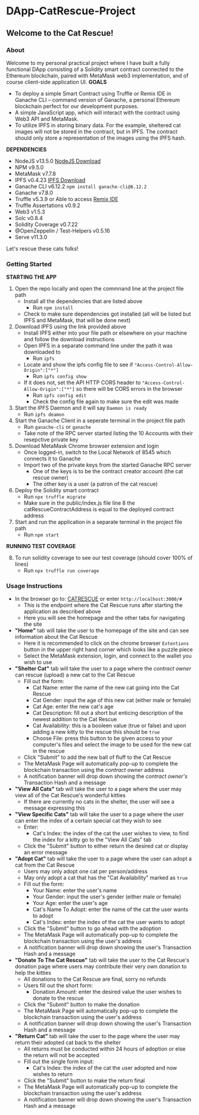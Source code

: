 # DApp-CatRescue-Project
## Welcome to the Cat Rescue!

### About
Welcome to my personal practical project where I have built a fully functional DApp consisting of a Solidity smart contract connected to the Ethereum blockchain, paired with MetaMask web3 implementation, and of course client-side application UI. 
**GOALS**
+ To deploy a simple Smart Contract using Truffle or Remix IDE in Ganache CLI – command version of Ganache, a personal Ethereum blockchain perfect for our development purposes.
+ A simple JavaScript app, which will interact with the contract using Web3 API and MetaMask.
+ To utilize IPFS in storing binary data. For the example, sheltered cat images will not be stored in the contract, but in IPFS. The contract should only store a representation of the images using the IPFS hash.

**DEPENDENCIES**
+ NodeJS v13.5.0 [NodeJS Download](https://nodejs.org/en/download/releases/)
+ NPM v9.5.0
+ MetaMask v7.7.8
+ IPFS v0.4.23 [IPFS Download](https://dist.ipfs.io/go-ipfs/v0.4.23)
+ Ganache CLI v6.12.2 `npm install ganache-cli@6.12.2`
+ Ganache v7.8.0
+ Truffle v5.3.9 or Able to access [Remix IDE](https://remix.ethereum.org/)
+ Truffle Assertations v0.9.2
+ Web3 v1.5.3
+ Solc v0.8.4
+ Solidity Coverage v0.7.22
+ @OpenZeppelin / Test-Helpers v0.5.16
+ Serve v11.3.0

Let's rescue these cats folks!

### Getting Started

**STARTING THE APP**
1. Open the repo locally and open the commnand line at the project file path
   - Install all the dependencies that are listed above
     - Run `npm install`
   - Check to make sure dependencies got installed (all will be listed but IPFS and MetaMask, that will be done next)
2. Download IPFS using the link provided above
   - Install IPFS either into your file path or elsewhere on your machine and follow the download instructions
   - Open IPFS in a separate command line under the path it was downloaded to 
     - Run `ipfs`
   - Locate and show the ipfs config file to see if `"Access-Control-Allow-Origin":["*"]`
     - Run `ipfs config show`
   - If it does not, set the API HTTP CORS header to `"Access-Control-Allow-Origin":["*"]` so there will be CORS errors in the browser
     - Run `ipfs config edit`
     - Check the config file again to make sure the edit was made
3. Start the IPFS Daemon and it will say `Daemon is ready`
   - Run `ipfs deamon`
4. Start the Ganache Client in a seperate terminal in the project file path
   - Run `ganache-cli` or `ganache`
   - Take note of the RPC server started listing the 10 Accounts with their resepctive private key
5. Download MetaMask Chrome browser extension and login
   - Once logged-in, switch to the Local Network of 8545 which connects it to Ganache
   - Import two of the private keys from the started Ganache RPC server
     - One of the keys is to be the contract creator account (the cat rescue owner)
     - The other key is a user (a patron of the cat rescue)
6. Deploy the Solidity smart contract
   - Run `npx truffle migrate`
   - Make sure in the public/index.js file line 8 the catRescueContractAddress is equal to the deployed contract address
7. Start and run the application in a separate terminal in the project file path
   - Run `npm start`

**RUNNING TEST COVERAGE**

8. To run solidity coverage to see our test coverage (should cover 100% of lines)
   - Run `npx truffle run coverage`


### Usage Instructions

- In the browser go to: [CATRESCUE](http://localhost:3000/#) or enter `http://localhost:3000/#` 
  - This is the endpoint where the Cat Rescue runs after starting the application as described above
  - Here you will see the homepage and the other tabs for navigating the site
- **"Home"** tab will take the user to the homepage of the site and can see information about the Cat Rescue
  - Here it is recommended to click on the chrome browser `Extentions` button in the upper right hand corner which looks like a puzzle piece
  - Select the MetaMask extension, login, and connect to the wallet you wish to use
- **"Shelter Cat"** tab will take the user to a page where the _contract owner_ can rescue (upload) a new cat to the Cat Rescue
  - Fill out the form:
    - Cat Name: enter the name of the new cat going into the Cat Rescue
    - Cat Gender: input the age of this new cat (either male or female)
    - Cat Age: enter the new cat's age
    - Cat Description: fill out a short but enticing description of the newest addition to the Cat Rescue
    - Cat Availability: this is a booleen value (true or false) and upon adding a new kitty to the rescue this should be `true`
    - Choose File: press this button to be given access to your computer's files and select the image to be used for the new cat in the rescue
  - Click "Submit" to add the new ball of fluff to the Cat Rescue
  - The MetaMask Page will automatically pop-up to complete the blockchain transaction using the _contract owner_ address
  - A notification banner will drop down showing the _contract owner's_ Transaction Hash and a message
- **"View All Cats"** tab will take the user to a page where the user may view all of the Cat Rescue's wonderful kitties
  - If there are currently no cats in the shelter, the user will see a message expressing this
- **"View Specific Cats"** tab will take the user to a page where the user can enter the index of a certain special cat they wish to see
  - Enter:
    - Cat's Index: the index of the cat the user wishes to view, to find the index for a kitty go to the "View All Cats" tab 
  - Click the "Submit" button to either return the desired cat or display an error message
- **"Adopt Cat"** tab will take the user to a page where the user can adopt a cat from the Cat Rescue
  - Users may only adopt one cat per person/address
  - May only adopt a cat that has the "Cat Availability" marked as `true`
  - Fill out the form:
    - Your Name: enter the user's name
    - Your Gender: input the user's gender (either male or female) 
    - Your Age: enter the user's age 
    - Cat's Name To Adopt: enter the name of the cat the user wants to adopt
    - Cat's Index: enter the index of the cat the user wants to adopt
  - Click the "Submit" button to go ahead with the adoption 
  - The MetaMask Page will automatically pop-up to complete the blockchain transaction using the user's address
  - A notification banner will drop down showing the user's Transaction Hash and a message
- **"Donate To The Cat Rescue"** tab will take the user to the Cat Rescue's donation page where users may contribute their very own donation to help the kitties
  - All donations to the Cat Rescue are final, sorry no refunds
  - Users fill out the short form:
    - Donation Amount: enter the desired value the user wishes to donate to the rescue
  - Click the "Submit" button to make the donation
  - The MetaMask Page will automatically pop-up to complete the blockchain transaction using the user's address
  - A notification banner will drop down showing the user's Transaction Hash and a message
- **"Return Cat"** tab will take the user to the page where the user may return their adopted cat back to the shelter
  - All returns must be conducted within 24 hours of adoption or else the return will not be accepted
  - Fill out the single form input:
    - Cat's Index: the index of the cat the user adopted and now wishes to return 
  - Click the "Submit" button to make the return final
  - The MetaMask Page will automatically pop-up to complete the blockchain transaction using the user's address
  - A notification banner will drop down showing the user's Transaction Hash and a message
